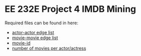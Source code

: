 # EE 232E Project 4 IMDB Mining

Required files can be found in here:

* [actor-actor edge list](https://ucla.box.com/s/6btiiqqeknc9snmvsz2c0p1he4y4wtic)
* [movie-movie edge list](https://ucla.box.com/s/2ahllh2hfaz1r2lkm2vwbgv88zdxjwr4)
* [movie-id](https://ucla.box.com/s/3rqcshwoh5a3ign9h24npjpsgqiqlbhk)
* [number of movies per actor/actress](https://ucla.box.com/s/eiw7xdxy1w1fnfkg8a3xwdh0phq1k0kl)
